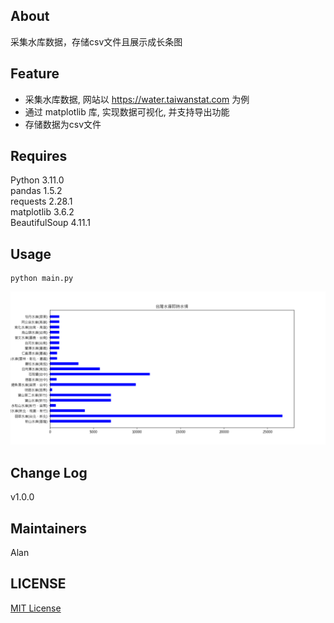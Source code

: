 ## About
采集水库数据，存储csv文件且展示成长条图

## Feature

* 采集水库数据, 网站以 https://water.taiwanstat.com 为例
* 通过 matplotlib 库, 实现数据可视化, 并支持导出功能
* 存储数据为csv文件

## Requires
Python 3.11.0  
pandas 1.5.2  
requests 2.28.1  
matplotlib 3.6.2  
BeautifulSoup 4.11.1  

## Usage
```
python main.py
```
![image](https://raw.githubusercontent.com/joanbabyfet/md_img/master/display_reservoir_chart/display.png)

## Change Log
v1.0.0  

## Maintainers
Alan

## LICENSE
[MIT License](https://github.com/joanbabyfet/display_reservoir_chart/blob/master/LICENSE)